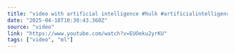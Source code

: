 ```yaml
---
title: "video with artificial intelligence #hulk #artificialintelligence #shorts #viralshorts #lion"
date: "2025-04-18T10:30:43.360Z"
source: "video"
link: "https://www.youtube.com/watch?v=EUOeku2yrKU"
tags: ["video", "ml"]
---
```



